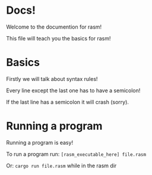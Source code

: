 # Docs!
 Welcome to the documention for rasm!

 This file will teach you the basics for rasm!

# Basics
 Firstly we will talk about syntax rules!

 Every line except the last one has to have a semicolon!

 If the last line has a semicolon it will crash (sorry).

# Running a program
 Running a program is easy!

 To run a program run: `[rasm_executable_here] file.rasm`

 Or: `cargo run file.rasm` while in the rasm dir